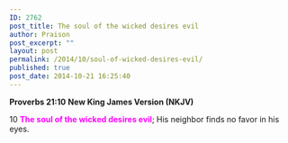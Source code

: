```yaml
---
ID: 2762
post_title: The soul of the wicked desires evil
author: Praison
post_excerpt: ""
layout: post
permalink: /2014/10/soul-of-wicked-desires-evil/
published: true
post_date: 2014-10-21 16:25:40
---
```

<strong>Proverbs 21:10</strong>
<strong> New King James Version (NKJV)</strong>

10 <span style="color: #ff00ff;"><strong>The soul of the wicked desires evil</strong></span>;
His neighbor finds no favor in his eyes.